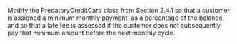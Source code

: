 Modify the PredatoryCreditCard class from Section 2.4.1 so that a customer is assigned a minimum monthly payment, as a percentage of the
balance, and so that a late fee is assessed if the customer does not subsequently pay that minimum amount before the next monthly cycle.
